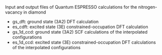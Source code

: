 Input and output files of Quantum ESPRESSO calculations for the nitrogen-vacancy in diamond

- gs_dft: ground state (3A2) DFT calculation
- es_cdft: excited state (3E) constrained-occupation DFT calculation
- gs_1d_ccd: ground state (3A2) SCF calculations of the interpolated configurations
- es_1d_ccd: excited state (3E) constrained-occupation DFT calculations of the interpolated configurations
